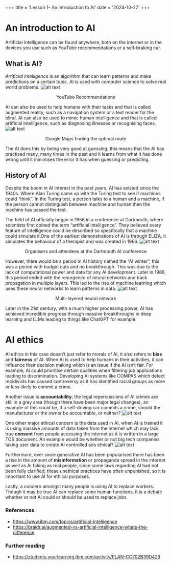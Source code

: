+++
title = 'Lesson 1- An introduction to AI'
date = '2024-10-27'
+++

# An introduction to AI
Artificial intelligence can be found anywhere, both on the internet or in the devices you use such as YouTube recommendations or a self-braking car. 

## What is AI?
_Artificial intelligence_ is an algorithm that can learn patterns and make predictions on a certain topic. AI is used with computer science to solve real world problems.
![alt text](/image.png)
<p style="text-align: center;">YouTube Recommendations

AI can also be used to help humans with their tasks and that is called augmented reality, such as a navigation system or a text reader for the blind.
AI can also be used to mimic human intelligence and that is called artificial intelligence, such as diagnosing illnesses or recognising faces.
![alt text](/googlemaps.jpg)
<p style="text-align: center;">Google Maps finding the optimal route

The AI does this by being very good at guessing, this means that the AI has practised many, many times in the past and it learns from what it has done wrong until it minimises the error it has when guessing or predicting.

## History of AI
Despite the boom in AI interest in the past years, AI has existed since the 1940s. Where Alan Turing came up with the Turing test to see if machines could “think”. In the Turing test, a person talks to a human and a machine, if the person cannot distinguish between machine and human then the machine has passed the test.

The field of AI officially began in 1956 in a conference at Dartmouth, where scientists first coined the term “artificial intelligence”. They believed every feature of intelligence could be described so specifically that a machine could simulate it.One of the earliest demonstrations of AI is through ELIZA, it simulates the behaviour of a therapist and was created in 1966. 
![alt text](/image-1.png)
<p style="text-align: center;">Organisers and attendees at the Dartmouth AI conference

However, there would be a period in AI history named the “AI winter”, this was a period with budget cuts and no breakthrough. This was due to the lack of computational power and data for any AI development. 
Later in 1986, this period ended with the resurgence of neural networks and back propagation in multiple layers. This led to the rise of machine learning which uses these neural networks to learn patterns in data. 
![alt text](image-2.png)
<p style="text-align: center;">Multi-layered neural network

Later in the 21st century, with a much higher processing power, AI has achieved incredible progress through massive breakthroughs in deep learning and LLMs leading to things like ChatGPT for example.

# AI ethics
AI ethics in this case doesn’t just refer to morals of AI, it also refers to **bias** and **fairness** of AI. When AI is used to help humans in their activities, it can influence their decision making which is an issue if the AI isn’t fair. For example, AI could prioritise certain qualities when filtering job applications leading to discrimination. 
Developing AI systems like COMPAS which detect recidivists has caused controversy as it has identified racial groups as more or less likely to commit a crime.

Another issue is **accountability**; the legal repercussions of AI crimes are still in a grey area (though there have been major legal changes), an example of this could be, if a self-driving car commits a crime, should the manufacturer or the owner be accountable, or neither?
![alt text](/selfdrivingimage.jpg)

One other major ethical concern is the data used in AI, when AI is trained it is using massive amounts of data taken from the internet which may lack true **consent** from people accessing the internet as it is written in a large TOS document. An example would be whether or not big tech companies taking user data to create AI controlled ads ethical?
![alt text](/bigtechimage.jpg)

Furthermore, ever since generative AI has been popularised there has been a rise in the amount of **misinformation** or propaganda spread in the internet as well as AI faking as real people, since some laws regarding AI had not been fully clarified, these unethical practices have often unpunished, so it is important to use AI for ethical purposes.

Lastly, a concern amongst many people is using AI to replace workers. Though it may be true AI can replace some human functions, it is a debate whether or not AI could or should be used to replace jobs.


### References
- https://www.ibm.com/topics/artificial-intelligence
- https://braidr.ai/augmented-vs-artificial-intelligence-whats-the-difference

### Further reading
- https://students.yourlearning.ibm.com/activity/PLAN-CC702B39D429

